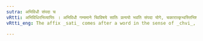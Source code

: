 ```yaml
---
sutra: अभिविधौ संपदा च
vRtti: अभिविधिरभिव्याप्तिः । अभिविधौ गम्यमाने च्विविषये सातिः प्रत्ययो भवति संपदा योगे, चकारात्कृभ्वस्तिभिश्च ॥
vRtti_eng: The affix _sati_ comes after a word in the sense of _chvi_, when it is in construction with the verb _sam_-_pad_, and the meaning is that all things of a kind are changed into some thing else, though partially.

---
```

